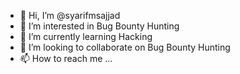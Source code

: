 - 👋 Hi, I’m @syarifmsajjad
- 👀 I’m interested in Bug Bounty Hunting
- 🌱 I’m currently learning Hacking
- 💞️ I’m looking to collaborate on Bug Bounty Hunting
- 📫 How to reach me ... 

<!---
syarifmsajjad/syarifmsajjad is a ✨ special ✨ repository because its `README.md` (this file) appears on your GitHub profile.
You can click the Preview link to take a look at your changes.
--->
